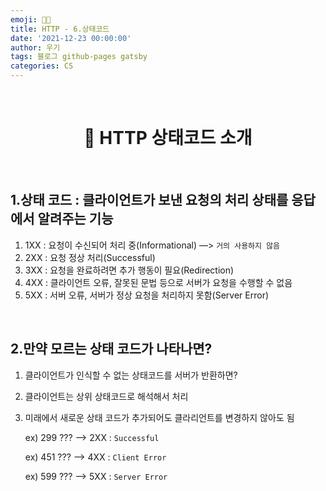 ```yaml
---
emoji: 👨‍💻
title: HTTP - 6.상태코드
date: '2021-12-23 00:00:00'
author: 우기
tags: 블로그 github-pages gatsby
categories: CS
---
```


<br>

<h1 align="center">
  👋  HTTP 상태코드 소개
</h1>

<br>

## 1.상태 코드 : 클라이언트가 보낸 요청의 처리 상태를 응답에서 알려주는 기능

1. 1XX : 요청이 수신되어 처리 중(Informational) —> `거의 사용하지 않음`
2. 2XX : 요청 정상 처리(Successful)
3. 3XX : 요청을 완료하려면 추가 행동이 필요(Redirection)
4. 4XX : 클라이언트 오류, 잘못된 문법 등으로 서버가 요청을 수행할 수 없음
5. 5XX : 서버 오류, 서버가 정상 요청을 처리하지 못함(Server Error)

<br>

## 2.만약 모르는 상태 코드가 나타나면?

1. 클라이언트가 인식할 수 없는 상태코드를 서버가 반환하면?
2. 클라이언트는 상위 상태코드로 해석해서 처리
3. 미래에서 새로운 상태 코드가 추가되어도 클라리언트를 변경하지 않아도 됨

   ex) 299 ??? —> 2XX : `Successful`

   ex) 451 ??? —> 4XX : `Client Error`

   ex) 599 ??? —> 5XX : `Server Error`

```toc

```
